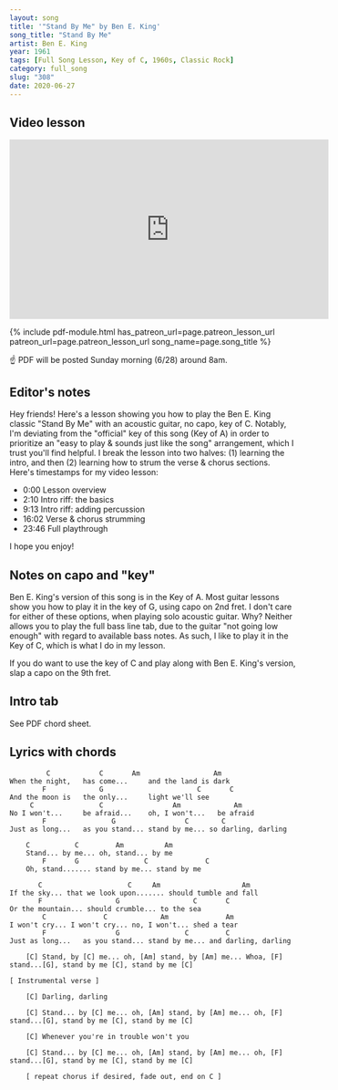 ```yaml
---
layout: song
title: '"Stand By Me" by Ben E. King'
song_title: "Stand By Me"
artist: Ben E. King
year: 1961
tags: [Full Song Lesson, Key of C, 1960s, Classic Rock]
category: full_song
slug: "308"
date: 2020-06-27
---
```


<!-- patreon_lesson_available: true
patreon_lesson_url: https://www.patreon.com/posts/38462103 -->

## Video lesson

<!-- Coming soon... -->

<iframe width="560" height="315" src="https://www.youtube.com/embed/sSXs-SAmqwQ" frameborder="0" allow="accelerometer; autoplay; encrypted-media; gyroscope; picture-in-picture" allowfullscreen></iframe>

{% include pdf-module.html has_patreon_url=page.patreon_lesson_url patreon_url=page.patreon_lesson_url song_name=page.song_title %}

☝️ PDF will be posted Sunday morning (6/28) around 8am.

## Editor's notes

Hey friends! Here's a lesson showing you how to play the Ben E. King classic "Stand By Me" with an acoustic guitar, no capo, key of C. Notably, I'm deviating from the "official" key of this song (Key of A) in order to prioritize an "easy to play & sounds just like the song" arrangement, which I trust you'll find helpful. I break the lesson into two halves: (1) learning the intro, and then (2) learning how to strum the verse & chorus sections. Here's timestamps for my video lesson:

- 0:00 Lesson overview
- 2:10 Intro riff: the basics
- 9:13 Intro riff: adding percussion
- 16:02 Verse & chorus strumming
- 23:46 Full playthrough

I hope you enjoy!

## Notes on capo and "key"

Ben E. King's version of this song is in the Key of A. Most guitar lessons show you how to play it in the key of G, using capo on 2nd fret. I don't care for either of these options, when playing solo acoustic guitar. Why? Neither allows you to play the full bass line tab, due to the guitar "not going low enough" with regard to available bass notes. As such, I like to play it in the Key of C, which is what I do in my lesson.

If you do want to use the key of C and play along with Ben E. King's version, slap a capo on the 9th fret.

## Intro tab

See PDF chord sheet.

## Lyrics with chords

             C            C       Am                  Am
    When the night,   has come...     and the land is dark
            F             G                       C       C
    And the moon is   the only...     light we'll see
         C                C                 Am             Am
    No I won't...     be afraid...    oh, I won't...   be afraid
            F                G                 C        C
    Just as long...   as you stand... stand by me... so darling, darling

        C           C         Am          Am
        Stand... by me... oh, stand... by me
            F       G                C              C
        Oh, stand....... stand by me... stand by me

           C                     C     Am                    Am
    If the sky... that we look upon....... should tumble and fall
           F                  G                  C       C
    Or the mountain... should crumble... to the sea
            C              C             Am              Am
    I won't cry... I won't cry... no, I won't... shed a tear
            F                 G                C         C
    Just as long...   as you stand... stand by me... and darling, darling

        [C] Stand, by [C] me... oh, [Am] stand, by [Am] me... Whoa, [F] stand...[G], stand by me [C], stand by me [C]

    [ Instrumental verse ]

        [C] Darling, darling

        [C] Stand... by [C] me... oh, [Am] stand, by [Am] me... oh, [F] stand...[G], stand by me [C], stand by me [C]

        [C] Whenever you're in trouble won't you

        [C] Stand... by [C] me... oh, [Am] stand, by [Am] me... oh, [F] stand...[G], stand by me [C], stand by me [C]

        [ repeat chorus if desired, fade out, end on C ]
